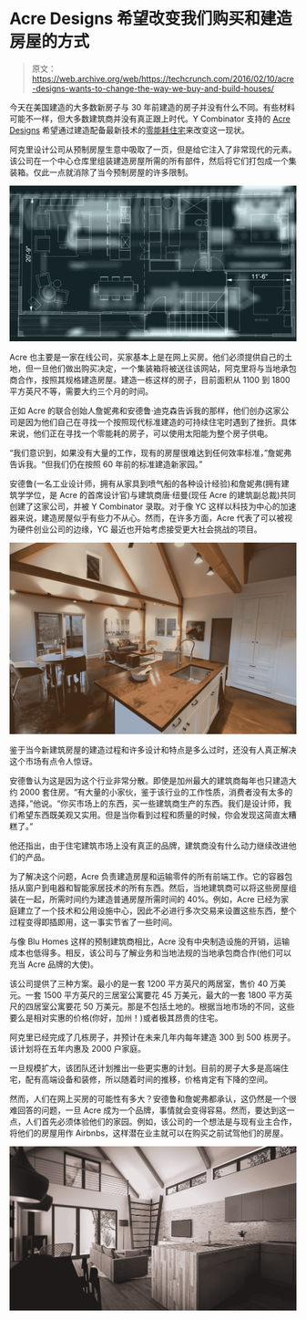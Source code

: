 # Acre Designs 希望改变我们购买和建造房屋的方式

> 原文：<https://web.archive.org/web/https://techcrunch.com/2016/02/10/acre-designs-wants-to-change-the-way-we-buy-and-build-houses/>

今天在美国建造的大多数新房子与 30 年前建造的房子并没有什么不同。有些材料可能不一样，但大多数建筑商并没有真正跟上时代。Y Combinator 支持的 [Acre Designs](https://web.archive.org/web/20230325080833/http://www.acredesigns.com/) 希望通过建造配备最新技术的[零能耗住宅](https://web.archive.org/web/20230325080833/http://www.zerohomes.org/)来改变这一现状。

阿克里设计公司从预制房屋生意中吸取了一页，但是给它注入了非常现代的元素。该公司在一个中心仓库里组装建造房屋所需的所有部件，然后将它们打包成一个集装箱。仅此一点就消除了当今预制房屋的许多限制。

[![Container_PLAN](img/b6853d55f22cf77ec737ef9f81537441.png)](https://web.archive.org/web/20230325080833/https://techcrunch.com/wp-content/uploads/2016/02/container_plan.jpg)

Acre 也主要是一家在线公司，买家基本上是在网上买房。他们必须提供自己的土地，但一旦他们做出购买决定，一个集装箱将被送往该网站，阿克里将与当地承包商合作，按照其规格建造房屋。建造一栋这样的房子，目前面积从 1100 到 1800 平方英尺不等，需要大约三个月的时间。

正如 Acre 的联合创始人詹妮弗和安德鲁·迪克森告诉我的那样，他们创办这家公司是因为他们自己在寻找一个按照现代标准建造的可持续住宅时遇到了挫折。具体来说，他们正在寻找一个零能耗的房子，可以使用太阳能为整个房子供电。

“我们意识到，如果没有大量的工作，现有的房屋很难达到任何效率标准，”詹妮弗告诉我。“但我们仍在按照 60 年前的标准建造新家园。”

安德鲁(一名工业设计师，拥有从家具到喷气船的各种设计经验)和詹妮弗(拥有建筑学学位，是 Acre 的首席设计官)与建筑商唐·纽曼(现任 Acre 的建筑副总裁)共同创建了这家公司，并被 Y Combinator 录取。对于像 YC 这样以科技为中心的加速器来说，建造房屋似乎有些力不从心。然而，在许多方面，Acre 代表了可以被视为硬件创业公司的边缘，YC 最近也开始考虑接受更大社会挑战的项目。

[![4T2A9602](img/400838296fd38b313b31f3eaa3a09bb0.png)](https://web.archive.org/web/20230325080833/https://techcrunch.com/wp-content/uploads/2016/02/4t2a9602.jpg)

鉴于当今新建筑房屋的建造过程和许多设计和特点是多么过时，还没有人真正解决这个市场有点令人惊讶。

安德鲁认为这是因为这个行业非常分散。即使是加州最大的建筑商每年也只建造大约 2000 套住房。“有大量的小家伙，鉴于该行业的工作性质，消费者没有太多的选择，”他说。“你买市场上的东西，买一些建筑商生产的东西。我们是设计师，我们希望东西既美观又实用。但是当你看到过程和质量的时候，你会发现这简直太糟糕了。”

他还指出，由于住宅建筑市场上没有真正的品牌，建筑商没有什么动力继续改进他们的产品。

为了解决这个问题，Acre 负责建造房屋和运输零件的所有前端工作。它的容器包括从窗户到电器和智能家居技术的所有东西。然后，当地建筑商可以将这些房屋组装在一起，所需时间约为建造普通房屋所需时间的 40%。例如，Acre 已经为家庭建立了一个技术和公用设施中心，因此不必进行多次交易来设置这些东西，整个过程变得即插即用，这一事实节省了一些时间。

与像 Blu Homes 这样的预制建筑商相比，Acre 没有中央制造设施的开销，运输成本也低得多。相反，该公司与了解业务和当地法规的当地承包商合作(他们可以充当 Acre 品牌的大使)。

该公司提供了三种方案。最小的是一套 1200 平方英尺的两居室，售价 40 万美元。一套 1500 平方英尺的三居室公寓要花 45 万美元，最大的一套 1800 平方英尺的四居室公寓要花 50 万美元。那是不包括土地的。根据当地市场的不同，这些要么是相对实惠的价格(你好，加州！)或者极其昂贵的住宅。

阿克里已经完成了几栋房子，并预计在未来几年内每年建造 300 到 500 栋房子。该计划将在五年内惠及 2000 户家庭。

一旦规模扩大，该团队还计划推出一些更实惠的计划。目前的房子大多是高端住宅，配有高端设备和装修，所以随着时间的推移，价格肯定有下降的空间。

然而，人们在网上买房的可能性有多大？安德鲁和詹妮弗都承认，这仍然是一个很难回答的问题，一旦 Acre 成为一个品牌，事情就会变得容易。然而，要达到这一点，人们首先必须体验他们的家园。例如，该公司的一个想法是与现有业主合作，将他们的房屋用作 Airbnbs，这样潜在业主就可以在购买之前试驾他们的房屋。

[![Origin-SeriesA_Interior2](img/3262542d2e63a53f62141830f18cd6a2.png)](https://web.archive.org/web/20230325080833/https://techcrunch.com/wp-content/uploads/2016/02/origin-seriesa_interior2.jpg)